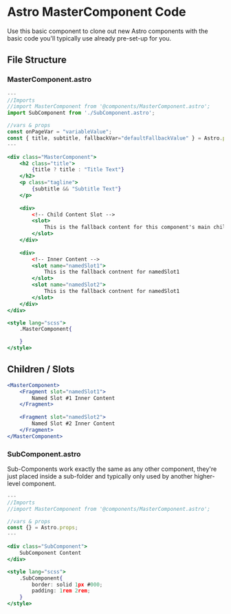 # Astro MasterComponent Code

Use this basic component to clone out new Astro components with the basic code you'll typically use already pre-set-up for you.

## File Structure
### MasterComponent.astro
```jsx
---
//Imports
//import MasterComponent from '@components/MasterComponent.astro';
import SubComponent from './SubComponent.astro';

//vars & props
const onPageVar = "variableValue";
const { title, subtitle, fallbackVar="defaultFallbackValue" } = Astro.props;
---

<div class="MasterComponent">
	<h2 class="title">
		{title ? title : "Title Text"}
	</h2>
	<p class="tagline">
		{subtitle && "Subtitle Text"}
	</p>
	
	<div>
		<!-- Child Content Slot -->
		<slot>
			This is the fallback content for this component's main child section
		</slot>
	</div>
	
	<div>
		<!-- Inner Content -->
		<slot name="namedSlot1">
			This is the fallback contnent for namedSlot1
		</slot>
		<slot name="namedSlot2">
			This is the fallback contnent for namedSlot1
		</slot>
	</div>
</div>

<style lang="scss">
	.MasterComponent{

	}
</style>

```

## Children / Slots
```jsx
<MasterComponent>
	<Fragment slot="namedSlot1"> 
		Named Slot #1 Inner Content
	</Fragment>
	
	<Fragment slot="namedSlot2"> 
		Named Slot #2 Inner Content
	</Fragment>
</MasterComponent>
```

### SubComponent.astro
Sub-Components work exactly the same as any other component, they're just placed inside a sub-folder and typically only used by another higher-level component.
```jsx
---
//Imports
//import MasterComponent from '@components/MasterComponent.astro';

//vars & props
const {} = Astro.props;
---

<div class="SubComponent">
	SubComponent Content
</div>

<style lang="scss">
	.SubComponent{
		border: solid 1px #000;
		padding: 1rem 2rem;
	}
</style>

```
